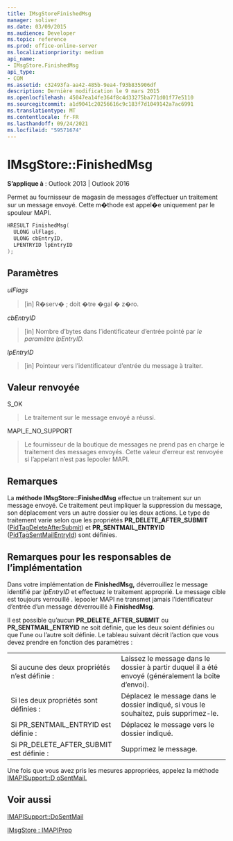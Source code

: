 ```yaml
---
title: IMsgStoreFinishedMsg
manager: soliver
ms.date: 03/09/2015
ms.audience: Developer
ms.topic: reference
ms.prod: office-online-server
ms.localizationpriority: medium
api_name:
- IMsgStore.FinishedMsg
api_type:
- COM
ms.assetid: c32493fa-aa42-485b-9ea4-f93b835906df
description: Dernière modification le 9 mars 2015
ms.openlocfilehash: 45047ea14fe364f8c4d33275ba771d01f77e5110
ms.sourcegitcommit: a1d9041c20256616c9c183f7d1049142a7ac6991
ms.translationtype: MT
ms.contentlocale: fr-FR
ms.lasthandoff: 09/24/2021
ms.locfileid: "59571674"
---
```

# <a name="imsgstorefinishedmsg"></a>IMsgStore::FinishedMsg

  
  
**S’applique à** : Outlook 2013 | Outlook 2016 
  
Permet au fournisseur de magasin de messages d’effectuer un traitement sur un message envoyé. Cette m�thode est appel�e uniquement par le spouleur MAPI.
  
```cpp
HRESULT FinishedMsg(
  ULONG ulFlags,
  ULONG cbEntryID,
  LPENTRYID lpEntryID
);
```

## <a name="parameters"></a>Paramètres

 _ulFlags_
  
> [in] R�serv� ; doit �tre �gal � z�ro.
    
 _cbEntryID_
  
> [in] Nombre d’bytes dans l’identificateur d’entrée pointé par _le paramètre lpEntryID._ 
    
 _lpEntryID_
  
> [in] Pointeur vers l’identificateur d’entrée du message à traiter.
    
## <a name="return-value"></a>Valeur renvoyée

S_OK 
  
> Le traitement sur le message envoyé a réussi.
    
MAPI_E_NO_SUPPORT 
  
> Le fournisseur de la boutique de messages ne prend pas en charge le traitement des messages envoyés. Cette valeur d’erreur est renvoyée si l’appelant n’est pas lepooler MAPI.
    
## <a name="remarks"></a>Remarques

La **méthode IMsgStore::FinishedMsg** effectue un traitement sur un message envoyé. Ce traitement peut impliquer la suppression du message, son déplacement vers un autre dossier ou les deux actions. Le type de traitement varie selon que les propriétés **PR_DELETE_AFTER_SUBMIT** ([PidTagDeleteAfterSubmit](pidtagdeleteaftersubmit-canonical-property.md)) et **PR_SENTMAIL_ENTRYID** ([PidTagSentMailEntryId](pidtagsentmailentryid-canonical-property.md)) sont définies. 
  
## <a name="notes-to-implementers"></a>Remarques pour les responsables de l’implémentation

Dans votre implémentation de **FinishedMsg,** déverrouillez le message identifié par  _lpEntryID_ et effectuez le traitement approprié. Le message cible est toujours verrouillé . lepooler MAPI ne transmet jamais l’identificateur d’entrée d’un message déverrouillé à **FinishedMsg**.
  
Il est possible qu’aucun **PR_DELETE_AFTER_SUBMIT** ou **PR_SENTMAIL_ENTRYID** ne soit définie, que les deux soient définies ou que l’une ou l’autre soit définie. Le tableau suivant décrit l’action que vous devez prendre en fonction des paramètres : 
  
|||
|:-----|:-----|
|Si aucune des deux propriétés n’est définie :  <br/> |Laissez le message dans le dossier à partir duquel il a été envoyé (généralement la boîte d’envoi).  <br/> |
|Si les deux propriétés sont définies :  <br/> |Déplacez le message dans le dossier indiqué, si vous le souhaitez, puis supprimez-le.  <br/> |
|Si PR_SENTMAIL_ENTRYID est définie :  <br/> |Déplacez le message vers le dossier indiqué.  <br/> |
|Si PR_DELETE_AFTER_SUBMIT est définie :  <br/> |Supprimez le message.  <br/> |
   
Une fois que vous avez pris les mesures appropriées, appelez la méthode [IMAPISupport::D oSentMail.](imapisupport-dosentmail.md) 
  
## <a name="see-also"></a>Voir aussi



[IMAPISupport::DoSentMail](imapisupport-dosentmail.md)
  
[IMsgStore : IMAPIProp](imsgstoreimapiprop.md)

